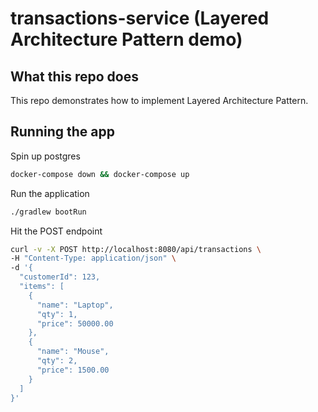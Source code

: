 # transactions-service (Layered Architecture Pattern demo)

## What this repo does
This repo demonstrates how to implement Layered Architecture Pattern.

## Running the app
Spin up postgres
```bash
docker-compose down && docker-compose up
```
Run the application
```bash
./gradlew bootRun 
```
Hit the POST endpoint
```bash
curl -v -X POST http://localhost:8080/api/transactions \ 
-H "Content-Type: application/json" \
-d '{
  "customerId": 123,
  "items": [
    {
      "name": "Laptop",
      "qty": 1,
      "price": 50000.00
    },
    {
      "name": "Mouse",
      "qty": 2,
      "price": 1500.00
    }
  ]
}'
```
